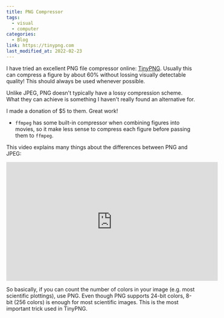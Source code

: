 ```yaml
---
title: PNG Compressor
tags:
  - visual
  - computer
categories:
  - Blog
link: https://tinypng.com
last_modified_at: 2022-02-23
---
```



I have tried an excellent PNG file compressor online: [TinyPNG](https://tinypng.com/).
Usually this can compress a figure by about 60% without lossing visually detectable quality!
This should always be used whenever possible.

Unlike JPEG, PNG doesn't typically have a lossy compression scheme. What they can achieve is something I haven't really found an alternative for.

I made a donation of $5 to them. Great work!

- `ffmpeg` has some built-in compressor when combining figures into movies, so it make less sense to compress each figure before passing them to `ffmpeg`.

This video explains many things about the differences between PNG and JPEG:

<iframe width="560" height="315" src="https://www.youtube.com/embed/0jNIYWBDULI" title="YouTube video player" frameborder="0" allow="accelerometer; autoplay; clipboard-write; encrypted-media; gyroscope; picture-in-picture" allowfullscreen></iframe>

So basically, if you can count the number of colors in your image (e.g. most scientific plottings), use PNG. Even though PNG supports 24-bit colors, 8-bit (256 colors) is enough for most scientific images. This is the most important trick used in TinyPNG. 